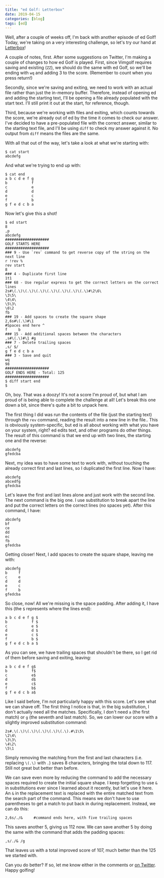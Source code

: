 ```yaml
---
title: "ed Golf: Letterbox"
date: 2019-04-15
categories: [blog]
tags: [ed]
---
```

Well, after a couple of weeks off, I'm back with another episode of ed Golf! Today, we're taking on a very interesting challenge, so let's try our hand at [Letterbox](http://www.vimgolf.com/challenges/5c7b244ae74665000c0598a9)!

A couple of notes, first. After some suggestions on Twitter, I'm making a couple of changes to how ed Golf is played. First, since Vimgolf requires saving and existing (`ZZ`), we should do the same with ed Golf, so we'll be ending with `wq` and adding 3 to the score. (Remember to count when you press return!)

Secondly, since we're saving and exiting, we need to work with an actual file rather than just the in-memory buffer. Therefore, instead of opening ed and adding the starting text, I'll be opening a file already populated with the start text. I'll still print it out at the start, for reference, though.

Third, because we're working with files and exiting, which counts towards the score, we're already out of ed by the time it comes to check our answer. I've decided to have a pre-populated file with the correct answer, similar to the starting text file, and I'll be using `diff` to check my answer against it. No output from `diff` means the files are the same.

With all that out of the way, let's take a look at what we're starting with:

```
$ cat start
abcdefg
```

And what we're trying to end up with:

```
$ cat end
a b c d e f g
b           f
c           e
d           d
e           c
f           b
g f e d c b a
```

Now let's give this a shot!

```
$ ed start
8
,p  
abcdefg
####################
GOLF STARTS HERE
####################
### 9 - Use `rev` command to get reverse copy of the string on the next line
r !rev %
rev start
8
### 4 - Duplicate first line
1t1
### 68 - Use regular express to get the correct letters on the correct lines
2s#\(.\)\(.\)\(.\)\(.\)\(.\)\(.\)\(.\)#\2\6\
\3\5\
\4\4\
\5\3\
\6\2
fb
### 19 - Add spaces to create the square shape
2,6s#\(.\)#\1     
#Spaces end here ^
f     b
### 15 - Add additional spaces between the characters
,s#\(.\)#\1 #g
### 7 - Delete trailing spaces
,s/ $/
g f e d c b a
### 3 - Save and quit
wq
98
####################
GOLF ENDS HERE - Total: 125
####################
$ diff start end
$
```

Oh, boy. That was a doozy! It's not a score I'm proud of, but what I am proud of is being able to complete the challenge at all! Let's break this one down a bit, since there's quite a bit to unpack here.

The first thing I did was run the contents of the file (just the starting text) through the `rev` command, reading the result into a new line in the file.. This is obviously system-specific, but ed is all about working with what you have on your system, right? ed edits text, and other programs do other things. The result of this command is that we end up with two lines, the starting one and the reverse:

```
abcdefg
gfedcba
```

Next, my idea was to have some text to work with, without touching the already correct first and last lines, so I duplicated the first line. Now I have:

```
abcdefg
abcedfg
gfedcba
```

Let's leave the first and last lines alone and just work with the second line. The next command is the big one. I use substitution to break apart the line and put the correct letters on the correct lines (no spaces yet). After this command, I have:

```
abcdefg
bf
ce
dd
ec
fb
gfedcba
```

Getting closer! Next, I add spaces to create the square shape, leaving me with:

```
abcdefg
b     f
c     e
d     d
e     c
f     b
gfedcba
```

So close, now! All we're missing is the space padding. After adding it, I have this (the `$` represents where the lines end):

```
a b c d e f g $
b           f $
c           e $
d           d $
e           c $
f           b $
g f e d c b a $
```

As you can see, we have trailing spaces that shouldn't be there, so I get rid of them before saving and exiting, leaving:

```
a b c d e f g$
b           f$
c           e$
d           d$
e           c$
f           b$
g f e d c b a$
```

Like I said before, I'm not particularly happy with this score. Let's see what we can shave off. The first thing I notice is that, in the big substitution, I don't actually need all the matches. Specifically, I don't need `a` (the first match) or `g` (the seventh and last match). So, we can lower our score with a slightly improved substitution command:

```
2s#.\(.\)\(.\)\(.\)\(.\)\(.\).#\1\5\
\2\4\
\3\3\
\4\2\
\5\1
```

Simply removing the matching from the first and last characters (i.e. replacing `\(.\)` with `.`) saves 8 characters, bringing the total down to 117. Still not great but better than before.

We can save even more by reducing the command to add the necessary spaces required to create the initial square shape. I keep forgetting to use `&` in substitutions ever since I learned about it recently, but let's use it here. An `&` in the replacement text is replaced with the entire matched text from the search part of the command. This means we don't have to use parentheses to get a match to put back in during replacement. Instead, we can do this:

```
2,6s/./&     #command ends here, with five trailing spaces
```

This saves another 5, giving us 112 now. We can save another 5 by doing the same with the command that adds the padding spaces:

```
,s/./& /g
```

That leaves us with a total improved score of 107, much better than the 125 we started with.

Can you do better? If so, let me know either in the comments or [on Twitter](https://twitter.com/echosa). Happy golfing!
